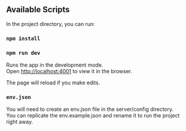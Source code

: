 ## Available Scripts

In the project directory, you can run:

### `npm install`
### `npm run dev`

Runs the app in the development mode.<br>
Open [http://localhost:4001](http://localhost:4001) to view it in the browser.

The page will reload if you make edits.<br>

### `env.json`

You will need to create an env.json file in the server/config directory.<br>
You can replicate the env.example.json and rename it to run the project right away.
